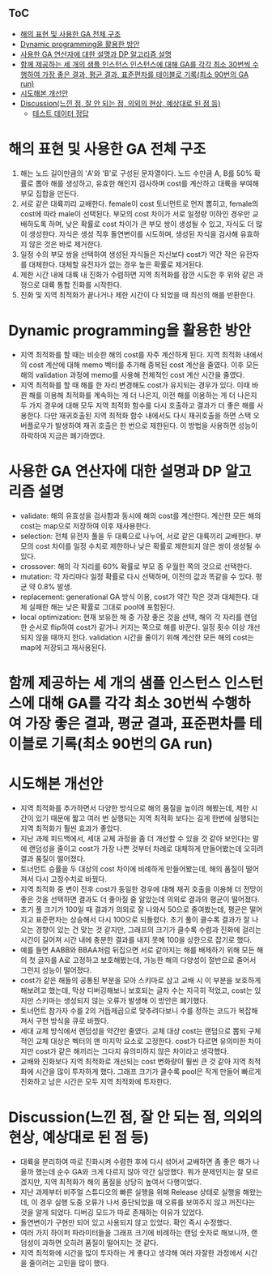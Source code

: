 ## ToC
- [해의 표현 및 사용한 GA 전체 구조](#해의-표현-및-사용한-ga-전체-구조)
- [Dynamic programming을 활용한 방안](#dynamic-programming을-활용한-방안)
- [사용한 GA 연산자에 대한 설명과 DP 알고리즘 설명](#사용한-ga-연산자에-대한-설명과-dp-알고리즘-설명)
- [함께 제공하는 세 개의 샘플 인스턴스 인스턴스에 대해 GA를 각각 최소 30번씩 수행하여 가장 좋은 결과, 평균 결과, 표준편차를 테이블로 기록(최소 90번의 GA run)](#함께-제공하는-세-개의-샘플-인스턴스-인스턴스에-대해-ga를-각각-최소-30번씩-수행하여-가장-좋은-결과-평균-결과-표준편차를-테이블로-기록최소-90번의-ga-run)
- [시도해본 개선안](#시도해본-개선안)
- [Discussion(느낀 점, 잘 안 되는 점, 의외의 현상, 예상대로 된 점 등)](#discussion느낀-점-잘-안-되는-점-의외의-현상-예상대로-된-점-등)
  - [테스트 데이터 정답](#테스트-데이터-정답)

# 해의 표현 및 사용한 GA 전체 구조
1. 해는 노드 길이만큼의 'A'와 'B'로 구성된 문자열이다. 노드 수만큼 A, B를 50% 확률로 뽑아 해를 생성하고, 유효한 해인지 검사하며 cost를 계산하고 대륙을 부여해 부모 집합을 만든다.
2. 서로 같은 대륙끼리 교배한다. female이 cost 토너먼트로 먼저 뽑히고, female의 cost에 따라 male이 선택된다. 부모의 cost 차이가 서로 일정량 이하인 경우만 교배하도록 하며, 낮은 확률로 cost 차이가 큰 부모 쌍이 생성될 수 있고, 자식도 더 많이 생성한다. 자식은 생성 직후 돌연변이를 시도하며, 생성된 자식을 검사해 유효하지 않은 것은 바로 제거한다.
3. 일정 수의 부모 쌍을 선택하여 생성된 자식들은 자신보다 cost가 약간 작은 유전자를 대체한다. 대체할 유전자가 없는 경우 높은 확률로 제거된다.
4. 제한 시간 내에 대륙 내 진화가 수렴하면 지역 최적화를 잠깐 시도한 후 위와 같은 과정으로 대륙 통합 진화를 시작한다.
5. 진화 및 지역 최적화가 끝나거나 제한 시간이 다 되었을 때 최선의 해를 반환한다.

# Dynamic programming을 활용한 방안
* 지역 최적화를 할 때는 비슷한 해의 cost를 자주 계산하게 된다. 지역 최적화 내에서의 cost 계산에 대해 memo 벡터를 추가해 중복된 cost 계산을 줄였다. 이후 모든 해의 validation 과정에 memo를 사용해 전체적인 cost 계산 시간을 줄였다.
* 지역 최적화를 할 때 해를 한 자리 변경해도 cost가 유지되는 경우가 있다. 이때 바뀐 해를 이용해 최적화를 계속하는 게 더 나은지, 이전 해를 이용하는 게 더 나은지 두 가지 경우에 대해 모두 지역 최적화 함수를 다시 호출하고 결과가 더 좋은 해를 사용한다. 다만 재귀호출된 지역 최적화 함수 내에서도 다시 재귀호출을 하면 스택 오버플로우가 발생하여 재귀 호출은 한 번으로 제한된다. 이 방법을 사용하면 성능이 하락하여 지금은 폐기하였다.

# 사용한 GA 연산자에 대한 설명과 DP 알고리즘 설명
* validate: 해의 유효성을 검사함과 동시에 해의 cost를 계산한다. 계산한 모든 해의 cost는 map으로 저장하여 이후 재사용한다.
* selection: 전체 유전자 풀을 두 대륙으로 나누어, 서로 같은 대륙끼리 교배한다. 부모의 cost 차이를 일정 수치로 제한하나 낮은 확률로 제한되지 않은 쌍이 생성될 수 있다.
* crossover: 해의 각 자리를 60% 확률로 부모 중 우월한 쪽의 것으로 선택한다.
* mutation: 각 자리마다 일정 확률로 다시 선택하며, 이전의 값과 똑같을 수 있다. 평균 약 0.8% 발생.
* replacement: generational GA 방식 이용, cost가 약간 작은 것과 대체한다. 대체 실패한 해는 낮은 확률로 그대로 pool에 포함된다.
* local optimization: 현재 보유한 해 중 가장 좋은 것을 선택, 해의 각 자리를 랜덤한 순서로 flip하여 cost가 같거나 커지는 쪽으로 해를 바꾼다. 일정 횟수 이상 개선되지 않을 때까지 한다. validation 시간을 줄이기 위해 계산한 모든 해의 cost는 map에 저장되고 재사용된다.

# 함께 제공하는 세 개의 샘플 인스턴스 인스턴스에 대해 GA를 각각 최소 30번씩 수행하여 가장 좋은 결과, 평균 결과, 표준편차를 테이블로 기록(최소 90번의 GA run)


# 시도해본 개선안
* 지역 최적화를 추가하면서 다양한 방식으로 해의 품질을 높이려 해봤는데, 제한 시간이 있기 때문에 짧고 여러 번 실행되는 지역 최적화 보다는 길게 한번에 실행되는 지역 최적화가 훨씬 효과가 좋았다.
* 지난 과제 피드백에서, 세대 교체 과정을 좀 더 개선할 수 있을 것 같아 보인다는 말에 랜덤성을 줄이고 cost가 가장 나쁜 것부터 차례로 대체하게 만들어봤는데 오히려 결과 품질이 떨어졌다.
* 토너먼트 승률을 두 대상의 cost 차이에 비례하게 만들어봤는데, 해의 품질이 떨어져서 다시 고정수치로 바꿨다.
* 지역 최적화 중 변이 전후 cost가 동일한 경우에 대해 재귀 호출을 이용해 더 전망이 좋은 것을 선택하면 결과도 더 좋아질 줄 알았는데 의외로 결과의 평균이 떨어졌다.
* 초기 풀 크기가 100일 때 결과가 의외로 잘 나와서 50으로 줄여봤는데, 평균은 떨어지고 표준편차는 상승해서 다시 100으로 되돌렸다. 초기 풀이 클수록 결과가 잘 나오는 경향이 있는 건 맞는 것 같지만, 그래프의 크기가 클수록 수렴과 진화에 걸리는 시간이 길어져 시간 내에 충분한 결과를 내지 못해 100을 상한으로 잡기로 했다.
* 예를 들면 AABB와 BBAA처럼 뒤집으면 서로 같아지는 해를 배제하기 위해 모든 해의 첫 글자를 A로 고정하고 보호해봤는데, 가능한 해의 다양성이 절반으로 줄어서 그런지 성능이 떨어졌다.
* cost가 같은 해들의 공통된 부분을 모아 스키마로 삼고 교배 시 이 부분을 보호하게 해보려고 했는데, 막상 디버깅해보니 보호되는 글자 수는 지극히 적었고, cost는 있지만 스키마는 생성되지 않는 오류가 발생해 이 방안은 폐기했다.
* 토너먼트 참가자 수를 2의 거듭제곱으로 맞추려다보니 수를 정하는 코드가 복잡해져서 구현 방식을 큐로 바꿨다.
* 세대 교체 방식에서 랜덤성을 약간만 줄였다. 교체 대상 cost는 랜덤으로 뽑되 구체적인 교체 대상은 벡터의 맨 마지막 요소로 고정한다. cost가 다르면 유의미한 차이지만 cost가 같은 해끼리는 그다지 유의미하지 않은 차이라고 생각했다.
* 교배와 진화보다 지역 최적화로 개선되는 cost 변화량이 훨씬 큰 것 같아 지역 최적화에 시간을 많이 투자하게 했다. 그래프 크기가 클수록 pool은 작게 만들어 빠르게 진화하고 남은 시간은 모두 지역 최적화에 투자한다.


# Discussion(느낀 점, 잘 안 되는 점, 의외의 현상, 예상대로 된 점 등)
* 대륙을 분리하여 따로 진화시켜 수렴한 후에 다시 섞어서 교배하면 좀 좋은 해가 나올까 했는데 순수 GA와 크게 다르지 않아 약간 실망했다. 뭐가 문제인지는 잘 모르겠지만, 지역 최적화가 해의 품질을 상당히 높여서 다행이었다.
* 지난 과제부터 비주얼 스튜디오의 빠른 실행을 위해 Release 상태로 실행을 해왔는데, 이 경우 실행 도중 오류가 나서 중단되었을 때 오류를 보여주지 않고 꺼진다는 것을 알게 되었다. 디버깅 모드가 따로 존재하는 이유가 있었다.
* 돌연변이가 구현만 되어 있고 사용되지 않고 있었다. 확인 즉시 수정했다.
* 여러 가지 하이퍼 파라미터들을 그래프 크기에 비례하는 랜덤 숫자로 해보니까, 랜덤성이 과하면 오히려 품질이 떨어지는 것 같다.
* 지역 최적화에 시간을 많이 투자하는 게 좋다고 생각해 여러 자잘한 과정에서 시간을 줄이려는 고민을 많이 했다.